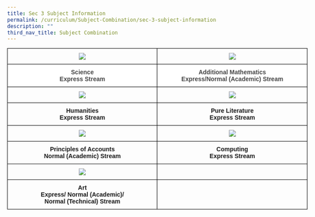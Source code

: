 ```yaml
---
title: Sec 3 Subject Information
permalink: /curriculum/Subject-Combination/sec-3-subject-information
description: ""
third_nav_title: Subject Combination
---
```

<style type="text/css">
.tg  {border-collapse:collapse;border-spacing:0;margin:0px auto;}
.tg td{border-color:black;border-style:solid;border-width:1px;font-family:Arial, sans-serif;font-size:14px;
  overflow:hidden;padding:10px 5px;word-break:normal;}
.tg th{border-color:black;border-style:solid;border-width:1px;font-family:Arial, sans-serif;font-size:14px;
  font-weight:normal;overflow:hidden;padding:10px 5px;word-break:normal;}
.tg .tg-baqh{text-align:center;vertical-align:top}
.tg .tg-cyxe{background-color:#ffffff;color:#454545;font-weight:bold;text-align:center;vertical-align:top}
.tg .tg-amwm{font-weight:bold;text-align:center;vertical-align:top}
</style>
<table class="tg" style="undefined;table-layout: fixed; width: 700px">
<colgroup>
<col style="width: 350px">
<col style="width: 350px">
</colgroup>
<tbody>
  <tr>
    <td class="tg-baqh"><a href = "linkhere" target = "_self"> 
          <img src="/images/OLevel2019.jpeg"></a></td>
    <td class="tg-baqh"><a href = "linkhere" target = "_self"> 
          <img src="/images/OLevel2019.jpeg"></a></td>
  </tr>
  <tr>
    <td class="tg-cyxe">Science<br>Express Stream</td>
    <td class="tg-cyxe">Additional Mathematics<br>Express/Normal (Academic) Stream</td>
  </tr>
  <tr>
    <td class="tg-baqh"><a href = "linkhere" target = "_self"> 
          <img src="/images/OLevel2019.jpeg"></a></td>
    <td class="tg-baqh"><a href = "linkhere" target = "_self"> 
          <img src="/images/OLevel2019.jpeg"></a></td>
  </tr>
  <tr>
    <td class="tg-amwm"><span style="font-style:normal">Humanities</span><br><span style="font-style:normal">Express Stream</span></td>
    <td class="tg-amwm">Pure Literature<br>Express Stream</td>
  </tr>
  <tr>
    <td class="tg-baqh"><a href = "linkhere" target = "_self"> 
          <img src="/images/OLevel2019.jpeg"></a></td>
    <td class="tg-baqh"><a href = "linkhere" target = "_self"> 
          <img src="/images/OLevel2019.jpeg"></a></td>
  </tr>
  <tr>
    <td class="tg-amwm">Principles of Accounts <br>Normal (Academic) Stream</td>
    <td class="tg-amwm">Computing<br>Express Stream</td>
  </tr>
  <tr>
    <td class="tg-baqh"><a href = "linkhere" target = "_self"> 
          <img src="/images/OLevel2019.jpeg"></a></td>
    <td class="tg-baqh"></td>
  </tr>
  <tr>
    <td class="tg-amwm">Art<br>Express/ Normal (Academic)/ <br>Normal (Technical) Stream</td>
    <td class="tg-amwm"></td>
  </tr>
</tbody>
</table>